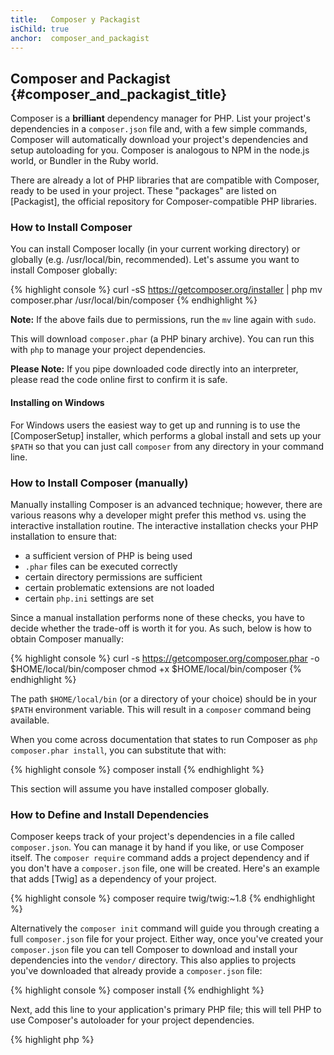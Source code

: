 ```yaml
---
title:   Composer y Packagist
isChild: true
anchor:  composer_and_packagist
---
```


## Composer and Packagist {#composer_and_packagist_title}

Composer is a **brilliant** dependency manager for PHP. List your project's dependencies in a `composer.json` file and,
with a few simple commands, Composer will automatically download your project's dependencies and setup autoloading for
you. Composer is analogous to NPM in the node.js world, or Bundler in the Ruby world.

There are already a lot of PHP libraries that are compatible with Composer, ready to be used in your project. These
"packages" are listed on [Packagist], the official repository for Composer-compatible PHP libraries.

### How to Install Composer

You can install Composer locally (in your current working directory) or globally (e.g. /usr/local/bin, recommended).
Let's assume you want to install Composer globally:

{% highlight console %}
curl -sS https://getcomposer.org/installer | php
mv composer.phar /usr/local/bin/composer
{% endhighlight %}

**Note:** If the above fails due to permissions, run the `mv` line again with `sudo`.

This will download `composer.phar` (a PHP binary archive). You can run this with `php` to manage your project
dependencies.

**Please Note:** If you pipe downloaded code directly into an interpreter, please read the
code online first to confirm it is safe.

#### Installing on Windows

For Windows users the easiest way to get up and running is to use the [ComposerSetup] installer, which
performs a global install and sets up your `$PATH` so that you can just call `composer` from any
directory in your command line.

### How to Install Composer (manually)

Manually installing Composer is an advanced technique; however, there are various reasons why a
developer might prefer this method vs. using the interactive installation routine. The interactive
installation checks your PHP installation to ensure that:

- a sufficient version of PHP is being used
- `.phar` files can be executed correctly
- certain directory permissions are sufficient
- certain problematic extensions are not loaded
- certain `php.ini` settings are set

Since a manual installation performs none of these checks, you have to decide whether the trade-off is
worth it for you. As such, below is how to obtain Composer manually:

{% highlight console %}
curl -s https://getcomposer.org/composer.phar -o $HOME/local/bin/composer
chmod +x $HOME/local/bin/composer
{% endhighlight %}

The path `$HOME/local/bin` (or a directory of your choice) should be in your `$PATH` environment
variable. This will result in a `composer` command being available.

When you come across documentation that states to run Composer as `php composer.phar install`, you can
substitute that with:

{% highlight console %}
composer install
{% endhighlight %}

This section will assume you have installed composer globally.

### How to Define and Install Dependencies

Composer keeps track of your project's dependencies in a file called `composer.json`. You can manage it
by hand if you like, or use Composer itself. The `composer require` command adds a project dependency
and if you don't have a `composer.json` file, one will be created. Here's an example that adds [Twig]
as a dependency of your project.

{% highlight console %}
composer require twig/twig:~1.8
{% endhighlight %}

Alternatively the `composer init` command will guide you through creating a full `composer.json` file
for your project. Either way, once you've created your `composer.json` file you can tell Composer to
download and install your dependencies into the `vendor/` directory. This also applies to projects
you've downloaded that already provide a `composer.json` file:

{% highlight console %}
composer install
{% endhighlight %}

Next, add this line to your application's primary PHP file; this will tell PHP to use Composer's
autoloader for your project dependencies.

{% highlight php %}
<?php
require 'vendor/autoload.php';
{% endhighlight %}

Now you can use your project dependencies, and they'll be autoloaded on demand.

### Updating your dependencies

Composer creates a file called `composer.lock` which stores the exact version of each package it
downloaded when you
first ran `composer install`. If you share your project with other coders and the `composer.lock` file
is part of your distribution, when they run `composer install` they'll get the same versions as you.
To update your dependencies, run `composer update`.

This is most useful when you define your version requirements flexibly. For instance a version
requirement of `~1.8` means "anything newer than `1.8.0`, but less than `2.0.x-dev`". You can also use
the `*` wildcard as in `1.8.*`. Now Composer's `composer update` command will upgrade all your
dependencies to the newest version that fits the restrictions you define.

### Update Notifications

To receive notifications about new version releases you can sign up for [VersionEye], a web service
that can monitor your GitHub and BitBucket accounts for `composer.json` files and send emails with new
package releases.

### Checking your dependencies for security issues

The [Security Advisories Checker] is a web service and a command-line tool, both will examine your `composer.lock`
file and tell you if you need to update any of your dependencies.

### Handling global dependencies with Composer

Composer can also handle global dependencies and their binaries. Usage is straight-forward, all you need
to do is prefix your command with `global`. If for example you wanted to install PHPUnit and have it
available globally, you'd run the following command:

{% highlight console %}
composer global require phpunit/phpunit
{% endhighlight %}

This will create a `~/.composer` folder where your global dependencies reside. To have the installed
packages' binaries available everywhere, you'd then add the `~/.composer/vendor/bin` folder to your
`$PATH` variable.

* [Learn about Composer]

[Packagist]: http://packagist.org/
[Twig]: http://twig.sensiolabs.org
[VersionEye]: https://www.versioneye.com/
[Security Advisories Checker]: https://security.sensiolabs.org/
[Learn about Composer]: http://getcomposer.org/doc/00-intro.md
[ComposerSetup]: https://getcomposer.org/Composer-Setup.exe
